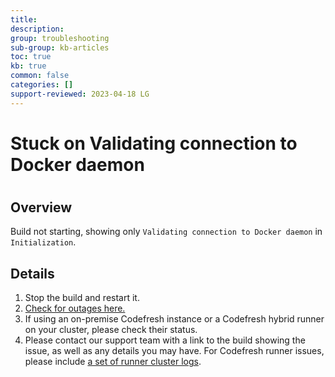 ```yaml
---
title: 
description: 
group: troubleshooting
sub-group: kb-articles
toc: true
kb: true
common: false
categories: []
support-reviewed: 2023-04-18 LG
---
```


# Stuck on Validating connection to Docker daemon

#

## Overview

Build not starting, showing only `Validating connection to Docker daemon` in
`Initialization`.

## Details

  1. Stop the build and restart it.
  2. [Check for outages here.](https://status.codefresh.io)
  3. If using an on-premise Codefresh instance or a Codefresh hybrid runner on your cluster, please check their status.
  4. Please contact our support team with a link to the build showing the issue, as well as any details you may have. For Codefresh runner issues, please include [a set of runner cluster logs](https://github.com/codefresh-support/hybrid-runner-support).

